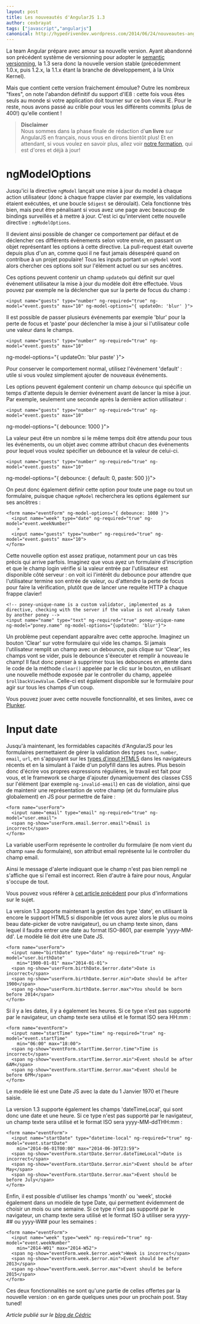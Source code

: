 ```yaml
---
layout: post
title: Les nouveautés d'AngularJS 1.3
author: cexbrayat
tags: ["javascript","angularjs"]
canonical: http://hypedrivendev.wordpress.com/2014/06/24/nouveautes-angularjs-1_3/
---
```

La team Angular prépare avec amour sa nouvelle version.
Ayant abandonné son précédent système de versionning pour adopter le [semantic versionning](http://semver.org/), la 1.3 sera donc la nouvelle version
stable (précédemment 1.0.x, puis 1.2.x, la 1.1.x étant la branche de développement, à la Unix Kernel).

Mais que contient cette version fraichement émoulue? Outre les nombreux "fixes", on note l'abandon définitif du support d'IE8 : cette fois vous êtes seuls au monde si votre application doit tourner sur ce bon vieux IE. Pour le reste, nous avons passé au crible pour vous les différents commits (plus de 400!) qu'elle contient !

> **Disclaimer**  
> Nous sommes dans la phase finale de rédaction d'**un livre** sur AngularJS en français, nous vous en dirons bientôt plus! Et en attendant, si vous voulez en savoir plus, allez voir [notre formation](http://ninja-squad.fr/formations/formation-angularjs), qui est d'ores et déjà à jour!

# ngModelOptions

Jusqu'ici la directive `ngModel` lançait une mise à jour du model à chaque action utilisateur (donc à chaque frappe clavier par exemple, les validations étaient exécutées, et une boucle `$digest` se déroulait). Cela fonctionne très bien, mais peut être pénalisant si vous avez une page avec beaucoup de bindings surveillés et à mettre à jour. C'est ici qu'intervient cette nouvelle directive : `ngModelOptions`.

Il devient ainsi possible de changer ce comportement par défaut et de déclencher ces différents événements selon votre envie, en passant un objet représentant les options à cette directive. La pull-request était ouverte depuis plus d'un an, comme quoi il ne faut jamais désespéré quand on contribue à un projet populaire! Tous les inputs portant un `ngModel` vont alors chercher ces options soit sur l'élément actuel ou sur ses ancêtres.

Ces options peuvent contenir un champ `updateOn` qui définit sur quel événement utilisateur la mise à jour du modèle doit être effectuée. Vous pouvez par exemple ne la déclencher que sur la perte de focus du champ :

    <input name="guests" type="number" ng-required="true" ng-model="event.guests" max="10" ng-model-options="{ updateOn: 'blur' }">

Il est possible de passer plusieurs événements par exemple 'blur' pour la perte de focus et 'paste' pour déclencher la mise  à jour si l'utilisateur colle une valeur dans le champs.

    <input name="guests" type="number" ng-required="true" ng-model="event.guests" max="10"
ng-model-options="{ updateOn: 'blur paste' }">

Pour conserver le comportement normal, utilisez l'événement 'default' : utile si vous voulez simplement ajouter de nouveaux événements.

Les options peuvent également contenir un champ `debounce` qui spécifie un temps d'attente depuis le dernier événement avant de lancer la mise à jour. Par exemple, seulement une seconde après la dernière action utilisateur :

    <input name="guests" type="number" ng-required="true" ng-model="event.guests" max="10"
ng-model-options="{ debounce: 1000 }">

La valeur peut être un nombre si le même temps doit être attendu pour tous les événements, ou un objet avec comme attribut chacun des événements pour lequel vous voulez spécifier un debounce et la valeur de celui-ci.

    <input name="guests" type="number" ng-required="true" ng-model="event.guests" max="10"
ng-model-options="{ debounce: { default: 0, paste: 500 }}">

On peut donc également définir cette option pour toute une page ou tout un formulaire, puisque chaque `ngModel` recherchera les options également sur ses ancêtres :


    <form name="eventForm" ng-model-options="{ debounce: 1000 }">
      <input name="week" type="date" ng-required="true" ng-model="event.weekNumber"
        >
      <input name="guests" type="number" ng-required="true" ng-model="event.guests" max="10">
    </form>

Cette nouvelle option est assez pratique, notamment pour un cas très précis qui arrive parfois. Imaginez que vous ayez un formulaire d'inscription et que le champ login vérifie si la valeur entrée par l'utilisateur est disponible côté serveur : on voit ici l'intérêt du debounce pour attendre que l'utilisateur termine son entrée de valeur, ou d'attendre la perte de focus pour faire la vérification, plutôt que de lancer une requête HTTP à chaque frappe clavier!

    <!-- poney-unique-name is a custom validator, implemented as a directive, checking with the server if the value is not already taken by another poney -->
    <input name="name" type="text" ng-required="true" poney-unique-name ng-model="poney.name" ng-model-options="{updateOn: 'blur'}">

Un problème peut cependant apparaître avec cette approche. Imaginez un bouton 'Clear' sur votre formulaire qui vide les champs. Si jamais l'utilisateur remplit un champ avec un debounce, puis clique sur 'Clear', les champs vont se vider, puis le debounce s'éxecuter et remplir à nouveau le champ! Il faut donc penser à supprimer tous les debounces en attente dans le code de la méthode `clear()` appelée par le clic sur le bouton, en utilisant une nouvelle méthode exposée par le controller du champ, appelée `$rollbackViewValue`. Celle-ci est également disponible sur le formulaire pour agir sur tous les champs d'un coup.

Vous pouvez jouer avec cette nouvelle fonctionnalité, et ses limites, avec ce [Plunker](http://plnkr.co/edit/94oLhzYOZeMcJcUBrXKq?p=preview).

# Input date

Jusqu'à maintenant, les formidables capacités d'AngularJS pour les formulaires permettaient de gérer la validation des types `text`, `number`, `email`, `url`, en s'appuyant sur les  [types d'input HTML5](http://www.whatwg.org/specs/web-apps/current-work/multipage/the-input-element.html) dans les navigateurs récents et en la simulant à l'aide d'un polyfill dans les autres. Plus besoin donc d'écrire vos propres expressions régulières, le travail est fait pour vous, et le framework se charge d'ajouter dynamiquement des classes CSS sur l'élément (par exemple `ng-invalid-email`) en cas de violation, ainsi que de maintenir une représentation de votre champ (et du formulaire plus globalement) en JS pour permettre de faire :

    <form name="userForm">
      <input name="email" type="email" ng-required="true" ng-model="user.email">
      <span ng-show="userForm.email.$error.email">Email is incorrect</span>
    </form>

La variable userForm représente le controller du formulaire (le nom vient du champ `name` du formulaire), son attribut email représente lui le controller du champ email.

Ainsi le message d'alerte indiquant que le champ n'est pas bien rempli ne s'affiche que si l'email est incorrect. Rien d'autre à faire pour nous, Angular s'occupe de tout.

Vous pouvez vous référer à [cet article précédent](/2013/10/22/forms-in-angularjs/) pour plus d'informations sur le sujet.

La version 1.3 apporte maintenant la gestion des type 'date', en utilisant là encore le support HTML5 si disponible (et vous aurez alors le plus ou moins beau date-picker de votre navigateur), ou un champ texte sinon, dans lequel il faudra entrer une date au format ISO-8601, par exemple 'yyyy-MM-dd'. Le modèle lié doit être une Date JS.

    <form name="userForm">
      <input name="birthDate" type="date" ng-required="true" ng-model="user.birthDate"
        min="1900-01-01" max="2014-01-01">
      <span ng-show="userForm.birthDate.$error.date">Date is incorrect</span>
      <span ng-show="userForm.birthDate.$error.min">Date should be after 1900</span>
      <span ng-show="userForm.birthDate.$error.max">You should be born before 2014</span>
    </form>

Si il y a les dates, il y a également les heures.
Si ce type n'est pas supporté par le navigateur, un champ texte sera utilisé et le format ISO sera HH:mm :

    <form name="eventForm">
      <input name="startTime" type="time" ng-required="true" ng-model="event.startTime"
        min="06:00" max="18:00">
      <span ng-show="eventForm.startTime.$error.time">Time is incorrect</span>
      <span ng-show="eventForm.startTime.$error.min">Event should be after 6AM</span>
      <span ng-show="eventForm.startTime.$error.max">Event should be before 6PM</span>
    </form>

Le modèle lié est une Date JS avec la date du 1 Janvier 1970 et l'heure saisie.

La version 1.3 supporte également les champs 'dateTimeLocal', qui sont donc une date et une heure. Si ce type n'est pas supporté par le navigateur, un champ texte sera utilisé et le format ISO sera yyyy-MM-ddTHH:mm :

    <form name="eventForm">
      <input name="startDate" type="datetime-local" ng-required="true" ng-model="event.startDate"
        min="2014-06-01T00:00" max="2014-06-30T23:59">
      <span ng-show="eventForm.startDate.$error.dateTimeLocal">Date is incorrect</span>
      <span ng-show="eventForm.startDate.$error.min">Event should be after May</span>
      <span ng-show="eventForm.startDate.$error.max">Event should be before July</span>
    </form>

Enfin, il est possible d'utiliser les champs 'month' ou 'week', stocké également dans un modèle de type Date,
qui permettent évidemment de choisir un mois ou une semaine.
Si ce type n'est pas supporté par le navigateur, un champ texte sera utilisé et le format ISO à utiliser sera yyyy-## ou yyyy-W## pour les semaines :

    <form name="eventForm">
      <input name="week" type="week" ng-required="true" ng-model="event.weekNumber"
        min="2014-W01" max="2014-W52">
      <span ng-show="eventForm.week.$error.week">Week is incorrect</span>
      <span ng-show="eventForm.week.$error.min">Event should be after 2013</span>
      <span ng-show="eventForm.week.$error.max">Event should be before 2015</span>
    </form>

Ces deux fonctionnalités ne sont qu'une partie de celles offertes par la nouvelle version : on en garde quelques unes pour un prochain post. Stay tuned!

_Article publié sur le [blog de Cédric](http://hypedrivendev.wordpress.com/2014/06/24/nouveautes-angularjs-1_3/ "Article original sur le blog de Cédric Exbrayat")_
